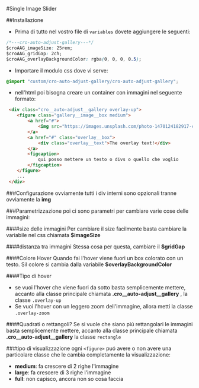#Single Image Slider

##Installazione
- Prima di tutto nel vostro file di ````variables```` dovete aggiungere le seguenti:
```css
/*---cro-auto-adjust-gallery---*/
$croAAG_imageSize: 25rem;
$croAAG_gridGap: 2ch;
$croAAG_overlayBackgroundColor: rgba(0, 0, 0, 0.5);
```
- Importare il modulo css dove vi serve:
```css
@import "custom/cro-auto-adjust-gallery/cro-auto-adjust-gallery";
```
- nell'html poi bisogna creare un container con immagini nel seguente formato:
```html
 <div class="cro__auto-adjust__gallery overlay-up">
    <figure class="gallery__image__box medium">
        <a href="#">
            <img src="https://images.unsplash.com/photo-1470124182917-cc6e71b22ecc?dpr=2&auto=format&fit=crop&w=1500&h=1000&q=80&cs=tinysrgb&crop=">
        </a>
        <a href="#" class="overlay__box">
            <div class="overlay__text">The overlay text!</div>
        </a>
        <figcaption>
            qui posso mettere un testo o divs o quello che voglio
        </figcaption>
    </figure>
    ...
 </div>
```

###Configurazione
ovviamente tutti i div interni sono opzionali tranne ovviamente la __img__
  
###Parametrizzazione
poi ci sono parametri per cambiare varie cose delle immagini:

####size delle immagini
Per cambiare il size facilmente basta cambiare la variabile nel css chiamata __$imageSize__

####distanza tra immagini
Stessa cosa per questa, cambiare il __$gridGap__

####Colore Hover
Quando fai l'hover viene fuori un box colorato con un testo. Sil colore si cambia dalla variabile __$overlayBackgroundColor__

####Tipo di hover
* se vuoi l'hover che viene fuori da sotto basta semplicemente mettere, 
accanto alla classe principale chiamata __.cro__auto-adjust__gallery__ , la classe ```.overlay-up```
* Se vuoi l'hover con un leggero zoom dell'immagine, allora metti la classe  ```.overlay-zoom```

####Quadrati o rettangoli?
Se si vuole che siano piú rettangolari le immagini basta semplicemente mettere, accanto alla classe principale
chiamata __.cro__auto-adjust__gallery__ la classe ```rectangle``` 

###tipo di visualizzazione 
ogni ```<figure>``` puó avere o non avere una particolare classe che le cambia completamente la visualizzazione:
- __medium__: fa crescere di 2 righe l'immagine
- __large__: fa crescere di 3 righe l'immagine
- __full__: non capisco, ancora non so cosa faccia
